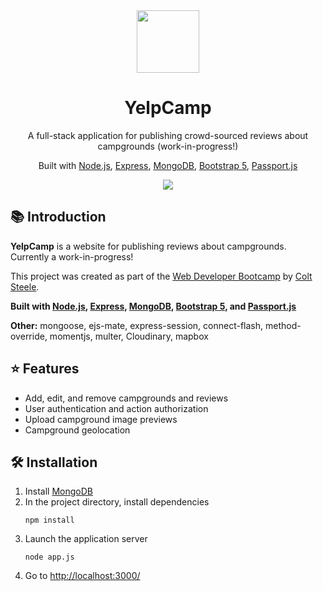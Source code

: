 <!-- LOGO -->
<div align="center">
  <img src="https://emojipedia-us.s3.dualstack.us-west-1.amazonaws.com/thumbs/120/facebook/230/camping_1f3d5.png" width="100">
</div>

<!-- TITLE -->
<h1 align="center">
  YelpCamp
</h1>

<!-- DESCRIPTION -->
<p align="center">
  A full-stack application for publishing crowd-sourced reviews about campgrounds (work-in-progress!)
</p>

<!-- TECH USAGES -->
<p align="center">
  Built with <a href="https://nodejs.org/en/">Node.js</a>,
  <a href="https://expressjs.com/">Express</a>,
  <a href="https://www.mongodb.com/">MongoDB</a>,
  <a href="https://v5.getbootstrap.com/">Bootstrap 5</a>,
  <a href="http://www.passportjs.org/">Passport.js</a>
</p>

<!-- SCREENSHOT -->
<div align="center">
  <img src="https://i.imgur.com/urQujsV.png">
</div>

<!-- INTRODUCTION -->
## 📚 Introduction
<b>YelpCamp</b> is a website for publishing reviews about campgrounds. Currently a work-in-progress!

This project was created as part of the <a href="https://www.udemy.com/course/the-web-developer-bootcamp/">Web Developer Bootcamp</a> by <a href="https://github.com/Colt">Colt Steele</a>.

<b>
  Built with
  <a href="https://nodejs.org/en/">Node.js</a>,
  <a href="https://expressjs.com/">Express</a>,
  <a href="https://www.mongodb.com/">MongoDB</a>,
  <a href="https://v5.getbootstrap.com/">Bootstrap 5</a>, and
  <a href="http://www.passportjs.org/">Passport.js</a>
</b>

<b>Other:</b> mongoose, ejs-mate, express-session, connect-flash, method-override, momentjs, multer, Cloudinary, mapbox

<!-- FEATURES -->
## ⭐ Features
* Add, edit, and remove campgrounds and reviews
* User authentication and action authorization
* Upload campground image previews
* Campground geolocation

<!-- INSTALLATION -->
## 🛠 Installation
1. Install <a href="https://www.mongodb.com/">MongoDB</a>
2. In the project directory, install dependencies
   ```
   npm install
   ```
3. Launch the application server
   ```
   node app.js
   ```
4. Go to <a href="http://localhost:3000/">http://localhost:3000/</a>